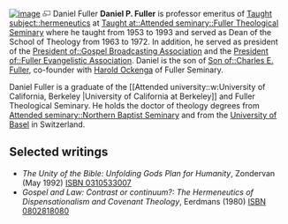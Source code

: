 [![image](images/4/41/Fuller.jpg)](http://www.theopedia.com/File:Fuller.jpg)
[![image](data:image/png;base64,iVBORw0KGgoAAAANSUhEUgAAAA8AAAALCAAAAACFLIiAAAAAAnRSTlMA/1uRIrUAAABPSURBVAjXY/j///+5vXDwjAHIr26ZAgXZe8H8a/+hoIcw/9nevdVL9+79DuPvzQYZFPUezu8BMZLXgkExnD8HAu6hqv//n+HZVjD4DuUDAKlChD3fj6aPAAAAAElFTkSuQmCC)](http://www.theopedia.com/File:Fuller.jpg "Enlarge")
Daniel Fuller
**Daniel P. Fuller** is professor emeritus of
[Taught subject::hermeneutics](http://www.theopedia.com/index.php?title=Taught_subject::hermeneutics&action=edit&redlink=1 "Taught subject::hermeneutics (page does not exist)")
at
[Taught at::Attended seminary::Fuller Theological Seminary](http://www.theopedia.com/index.php?title=Taught_at::Attended_seminary::Fuller_Theological_Seminary&action=edit&redlink=1 "Taught at::Attended seminary::Fuller Theological Seminary (page does not exist)")
where he taught from 1953 to 1993 and served as Dean of the School
of Theology from 1963 to 1972. In addition, he served as president
of the
[President of::Gospel Broadcasting Association](http://www.theopedia.com/index.php?title=President_of::Gospel_Broadcasting_Association&action=edit&redlink=1 "President of::Gospel Broadcasting Association (page does not exist)")
and the
[President of::Fuller Evangelistic Association](http://www.theopedia.com/index.php?title=President_of::Fuller_Evangelistic_Association&action=edit&redlink=1 "President of::Fuller Evangelistic Association (page does not exist)").
Daniel is the son of
[Son of::Charles E. Fuller](http://www.theopedia.com/index.php?title=Son_of::Charles_E._Fuller&action=edit&redlink=1 "Son of::Charles E. Fuller (page does not exist)"),
co-founder with [Harold Ockenga](Harold_Ockenga "Harold Ockenga")
of Fuller Seminary.

Daniel Fuller is a graduate of the [[Attended
university::w:University of California, Berkeley |University of
California at Berkeley]] and Fuller Theological Seminary. He holds
the doctor of theology degrees from
[Attended seminary::Northern Baptist Seminary](http://www.theopedia.com/index.php?title=Attended_seminary::Northern_Baptist_Seminary&action=edit&redlink=1 "Attended seminary::Northern Baptist Seminary (page does not exist)")
and from the
[University of Basel](http://www.theopedia.com/index.php?title=Attended_university::w:University_of_Basel&action=edit&redlink=1 "Attended university::w:University of Basel (page does not exist)")
in Switzerland.

## Selected writings

-   *The Unity of the Bible: Unfolding Gods Plan for Humanity*,
    Zondervan (May 1992)
    [ISBN 0310533007](http://www.theopedia.com/Special:BookSources/0310533007)
-   *Gospel and Law: Contrast or continuum?: The Hermeneutics of Dispensationalism and Covenant Theology*,
    Eerdmans (1980)
    [ISBN 0802818080](http://www.theopedia.com/Special:BookSources/0802818080)




